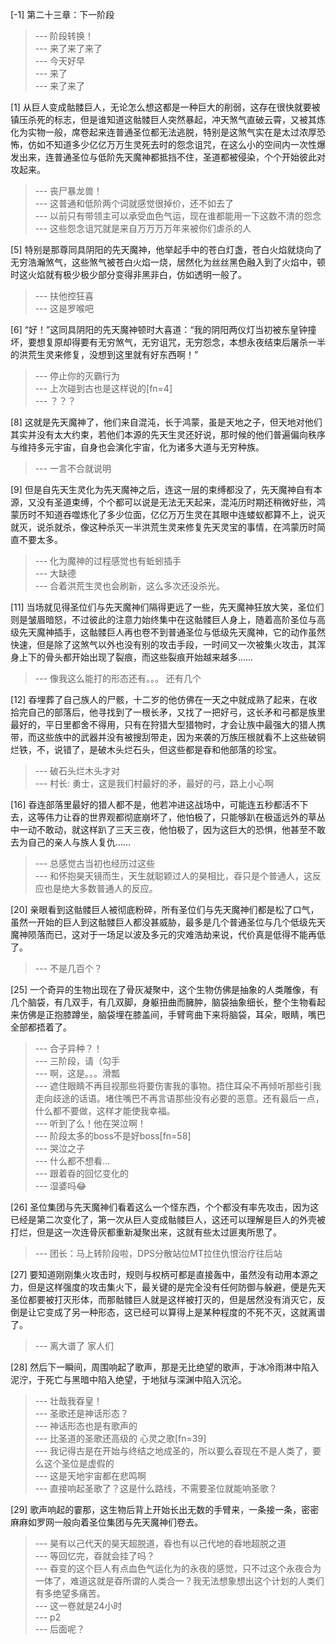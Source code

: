 
[-1] 第二十三章：下一阶段
>--- 阶段转换！<br>
>--- 来了来了来了<br>
>--- 今天好早<br>
>--- 来了<br>
>--- 来了来了<br>

[1] 从巨人变成骷髅巨人，无论怎么想这都是一种巨大的削弱，这存在很快就要被镇压杀死的标志，但是谁知道这骷髅巨人突然暴起，冲天煞气直破云霄，又被其炼化为实物一般，席卷起来连普通圣位都无法逃脱，特别是这煞气实在是太过浓厚恐怖，仿如不知道多少亿亿万万生灵死去时的怨念诅咒，在这么小的空间内一次性爆发出来，连普通圣位与低阶先天魔神都抵挡不住，圣道都被侵染，个个开始彼此对攻起来。
>--- 丧尸暴龙兽！<br>
>--- 这普通和低阶两个词就感觉很掉价，还不如去了<br>
>--- 以前只有带领主可以承受血色气运，现在谁都能用一下这数不清的怨念<br>
>--- 这些怨念诅咒就是来自万万万万年来被你们虐杀的人<br>

[5] 特别是那尊同具阴阳的先天魔神，他举起手中的苍白灯盏，苍白火焰就烧向了无穷浩瀚煞气，这些煞气被苍白火焰一烧，居然化为丝丝黑色融入到了火焰中，顿时这火焰就有极少极少部分变得非黑非白，仿如透明一般了。
>--- 扶他控狂喜<br>
>--- 这是罗喉吧<br>

[6] “好！”这同具阴阳的先天魔神顿时大喜道：“我的阴阳两仪灯当初被东皇钟撞坏，要想复原却得要有无穷煞气，无穷诅咒，无穷怨念，本想永夜结束后屠杀一半的洪荒生灵来修复，没想到这里就有好东西啊！”
>--- 停止你的灭霸行为<br>
>--- 上次碰到古也是这样说的[fn=4]<br>
>--- ？？？<br>

[8] 这就是先天魔神了，他们来自混沌，长于鸿蒙，虽是天地之子，但天地对他们其实并没有太大约束，若他们本源的先天生灵还好说，那时候的他们普遍偏向秩序与维持多元宇宙，自身也会演化宇宙，化为诸多大道与无穷种族。
>--- 一言不合就说明<br>

[9] 但是自先天生灵化为先天魔神之后，连这一层的束缚都没了，先天魔神自有本源，又没有圣道束缚，个个都可以说是无法无天起来，混沌历时期还稍微好些，鸿蒙历时不知道吞噬炼化了多少位面，亿亿万万生灵在其眼中连蝼蚁都算不上，说灭就灭，说杀就杀，像这种杀灭一半洪荒生灵来修复先天灵宝的事情，在鸿蒙历时简直不要太多。
>--- 化为魔神的过程感觉也有蚯蚓插手<br>
>--- 大缺德<br>
>--- 合着洪荒生灵也会刷新，这么多次还没杀光。<br>

[11] 当场就见得圣位们与先天魔神们隔得更远了一些，先天魔神狂放大笑，圣位们则是皱眉暗怒，不过彼此的注意力始终集中在这骷髅巨人身上，随着高阶圣位与高级先天魔神插手，这骷髅巨人再也卷不到普通圣位与低级先天魔神，它的动作虽然快速，但是除了这煞气以外也没有别的攻击手段，一时间又一次被集火攻击，其浑身上下的骨头都开始出现了裂痕，而这些裂痕开始越来越多……
>--- 像我这么能打的形态还有。。。
还有几个<br>

[12] 昋埋葬了自己族人的尸骸，十二岁的他仿佛在一天之中就成熟了起来，在收拾完自己的部落后，他寻找到了一根长矛，又找了一把好弓，这长矛和弓都是族里最好的，平日里都舍不得用，只有在狩猎大型猎物时，才会让族中最强大的猎人携带，而这些族中的武器并没有被搜刮带走，因为来袭的万族压根就看不上这些破铜烂铁，不，说错了，是破木头烂石头，但这些都是昋和他部落的珍宝。
>--- 破石头烂木头才对<br>
>--- 村长:  勇士，这是我们村最好的矛，最好的弓，路上小心啊<br>

[16] 昋连部落里最好的猎人都不是，他若冲进这战场中，可能连五秒都活不下去，这等伟力让昋的世界观都彻底崩坏了，他怕极了，只能够趴在极遥远外的草丛中一动不敢动，就这样趴了三天三夜，他怕极了，因为这巨大的恐惧，他甚至不敢去为自己的亲人与族人复仇……
>--- 总感觉古当初也经历过这些<br>
>--- 和怀抱昊天镜而生，天生就聪颖过人的昊相比，昋只是个普通人，这反应也是绝大多数普通人的反应。<br>

[20] 亲眼看到这骷髅巨人被彻底粉碎，所有圣位们与先天魔神们都是松了口气，虽然一开始的巨人到这骷髅巨人都没甚威胁，最多是几个普通圣位与几个低级先天魔神陨落而已，这对于一场足以波及多元的灾难浩劫来说，代价真是低得不能再低了。
>--- 不是几百个？<br>

[25] 一个奇异的生物出现在了骨灰凝聚中，这个生物仿佛是抽象的人类雕像，有几个脑袋，有几双手，有几双脚，身躯扭曲而臃肿，脑袋抽象细长，整个生物看起来仿佛是正抱膝蹲坐，脑袋埋在膝盖间，手臂弯曲下来将脑袋，耳朵，眼睛，嘴巴全部都捂着了。
>--- 合子异种？！<br>
>--- 三阶段，请（勾手<br>
>--- 啊，这是。。。滑瓢<br>
>--- 遮住眼睛不再目视那些将要伤害我的事物。捂住耳朵不再倾听那些引我走向歧途的话语。堵住嘴巴不再言语那些没有必要的恶意。还有最后一点，什么都不要做，这样才能使我幸福。<br>
>--- 听到了么！他在哭泣啊！<br>
>--- 阶段太多的boss不是好boss[fn=58]<br>
>--- 哭泣之子<br>
>--- 什么都不想看...<br>
>--- 跟着昋的回忆变化的<br>
>--- 湿婆吗😂<br>

[26] 圣位集团与先天魔神们看着这么一个怪东西，个个都没有率先攻击，因为这已经是第二次变化了，第一次从巨人变成骷髅巨人，这还可以理解是巨人的外壳被打烂，但是这一次连骨灰都重新凝聚出来，这就有些太过匪夷所思了。
>--- 团长：马上转阶段啦，DPS分散站位MT拉住仇恨治疗往后站<br>

[27] 要知道刚刚集火攻击时，规则与权柄可都是直接轰中，虽然没有动用本源之力，但是这样强度的攻击集火下，最关键的是完全没有任何防御与躲避，便是先天圣位都要被打灭形体，而那骷髅巨人就是这样被打灭的，但是居然没有消灭它，反倒是让它变成了另一种形态，这已经可以算得上是某种程度的不死不灭，这就离谱了。
>--- 离大谱了 家人们<br>

[28] 然后下一瞬间，周围响起了歌声，那是无比绝望的歌声，于冰冷雨淋中陷入泥泞，于死亡与黑暗中陷入绝望，于地狱与深渊中陷入沉沦。
>--- 壮哉我昋皇！<br>
>--- 圣歌还是神话形态？<br>
>--- 神话形态也是有歌声的<br>
>--- 比圣道的圣歌还高级的 心灵之歌[fn=39]<br>
>--- 我记得古是在开始与终结之地成圣的，所以要么昋现在不是人类了，要么这个圣位是虚假的<br>
>--- 这是天地宇宙都在悲鸣啊<br>
>--- 直接响起圣歌了？这是什么路线，不需要圣位就能响圣歌？<br>

[29] 歌声响起的霎那，这生物后背上开始长出无数的手臂来，一条接一条，密密麻麻如罗网一般向着圣位集团与先天魔神们卷去。
>--- 昊有以己代天的昊天超脱道，昋也有以己代地的昋地超脱之道<br>
>--- 等回忆完，昋就会挂了吗？<br>
>--- 昋变的这个巨人有点血色气运化为的永夜的感觉，只不过这个永夜合为一体了，难道这就是昋所谓的人类合一？我无法想象想出这个计划的人类们有多绝望多痛苦。<br>
>--- 这一卷就是24小时<br>
>--- p2<br>
>--- 后面呢？<br>
